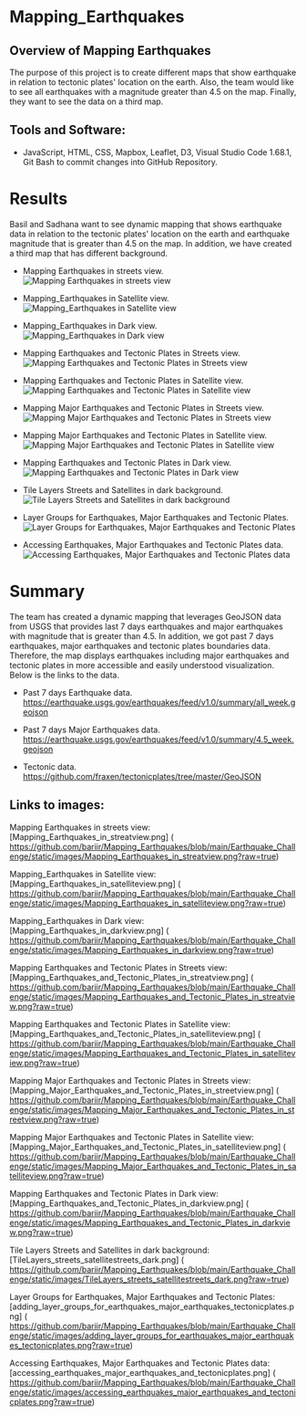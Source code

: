# Mapping_Earthquakes

## Overview of Mapping Earthquakes


The purpose of this project is to create different maps that show earthquake in relation to tectonic plates' location on the earth. Also, the team would like to see all earthquakes with a magnitude greater than 4.5 on the map.
Finally, they want to see the data on a third map.


## Tools and Software: 
- JavaScript, HTML, CSS, Mapbox, Leaflet, D3, Visual Studio Code 1.68.1, Git Bash to commit changes into GitHub Repository. 


# Results
Basil and Sadhana want to see dynamic mapping that shows earthquake data in relation to the tectonic plates' location on the earth and earthquake magnitude that is greater than 4.5 on the map.
In addition, we have created a third map that has different background.



- Mapping Earthquakes in streets view.
![Mapping Earthquakes in streets view](/Earthquake_Challenge/static/images/Mapping_Earthquakes_in_streatview.png)<br>

- Mapping_Earthquakes in Satellite view.
![Mapping_Earthquakes in Satellite view](/Earthquake_Challenge/static/images/Mapping_Earthquakes_in_satelliteview.png)<br>


- Mapping_Earthquakes in Dark view.
![Mapping_Earthquakes in Dark view](/Earthquake_Challenge/static/images/Mapping_Earthquakes_in_darkview.png)<br>


- Mapping Earthquakes and Tectonic Plates in Streets view.
![Mapping Earthquakes and Tectonic Plates in Streets view](/Earthquake_Challenge/static/images/Mapping_Earthquakes_and_Tectonic_Plates_in_streatview.png)<br>


- Mapping Earthquakes and Tectonic Plates in Satellite view.
![Mapping Earthquakes and Tectonic Plates in Satellite view](/Earthquake_Challenge/static/images/Mapping_Earthquakes_and_Tectonic_Plates_in_satelliteview.png)<br>


- Mapping Major Earthquakes and Tectonic Plates in Streets view.
![Mapping Major Earthquakes and Tectonic Plates in Streets view](/Earthquake_Challenge/static/images/Mapping_Major_Earthquakes_and_Tectonic_Plates_in_streetview.png)<br>



- Mapping Major Earthquakes and Tectonic Plates in Satellite view.
![Mapping Major Earthquakes and Tectonic Plates in Satellite view](/Earthquake_Challenge/static/images/Mapping_Major_Earthquakes_and_Tectonic_Plates_in_satelliteview.png)<br>


- Mapping Earthquakes and Tectonic Plates in Dark view.
![Mapping Earthquakes and Tectonic Plates in Dark view](/Earthquake_Challenge/static/images/Mapping_Earthquakes_and_Tectonic_Plates_in_darkview.png)<br>


- Tile Layers Streets and Satellites in dark background.
![Tile Layers Streets and Satellites in dark background](/Earthquake_Challenge/static/images/TileLayers_streets_satellitestreets_dark.png)<br>


- Layer Groups for Earthquakes, Major Earthquakes and Tectonic Plates.
![Layer Groups for Earthquakes, Major Earthquakes and Tectonic Plates](/Earthquake_Challenge/static/images/adding_layer_groups_for_earthquakes_major_earthquakes_tectonicplates.png)<br>


- Accessing Earthquakes, Major Earthquakes and Tectonic Plates data.
![Accessing Earthquakes, Major Earthquakes and Tectonic Plates data](/Earthquake_Challenge/static/images/accessing_earthquakes_major_earthquakes_and_tectonicplates.png)<br>


# Summary

The team has created a dynamic mapping that leverages GeoJSON data from USGS that provides last 7 days earthquakes and major earthquakes with magnitude that is greater than 4.5. In addition,
we got past 7 days earthquakes, major earthquakes and tectonic plates boundaries data. Therefore, the map displays earthquakes including major earthquakes and tectonic plates in more accessible and easily understood visualization.
Below is the links to the data.

- Past 7 days Earthquake data.
https://earthquake.usgs.gov/earthquakes/feed/v1.0/summary/all_week.geojson


- Past 7 days Major Earthquakes data.
https://earthquake.usgs.gov/earthquakes/feed/v1.0/summary/4.5_week.geojson


- Tectonic data.
https://github.com/fraxen/tectonicplates/tree/master/GeoJSON


## Links to images:

Mapping Earthquakes in streets view: [Mapping_Earthquakes_in_streatview.png] ( https://github.com/bariir/Mapping_Earthquakes/blob/main/Earthquake_Challenge/static/images/Mapping_Earthquakes_in_streatview.png?raw=true)<br>

Mapping_Earthquakes in Satellite view: [Mapping_Earthquakes_in_satelliteview.png] ( https://github.com/bariir/Mapping_Earthquakes/blob/main/Earthquake_Challenge/static/images/Mapping_Earthquakes_in_satelliteview.png?raw=true)<br>

Mapping_Earthquakes in Dark view: [Mapping_Earthquakes_in_darkview.png] ( https://github.com/bariir/Mapping_Earthquakes/blob/main/Earthquake_Challenge/static/images/Mapping_Earthquakes_in_darkview.png?raw=true)<br>

Mapping Earthquakes and Tectonic Plates in Streets view: [Mapping_Earthquakes_and_Tectonic_Plates_in_streatview.png] ( https://github.com/bariir/Mapping_Earthquakes/blob/main/Earthquake_Challenge/static/images/Mapping_Earthquakes_and_Tectonic_Plates_in_streatview.png?raw=true)<br>

Mapping Earthquakes and Tectonic Plates in Satellite view: [Mapping_Earthquakes_and_Tectonic_Plates_in_satelliteview.png] ( https://github.com/bariir/Mapping_Earthquakes/blob/main/Earthquake_Challenge/static/images/Mapping_Earthquakes_and_Tectonic_Plates_in_satelliteview.png?raw=true)<br>

Mapping Major Earthquakes and Tectonic Plates in Streets view: [Mapping_Major_Earthquakes_and_Tectonic_Plates_in_streetview.png] ( https://github.com/bariir/Mapping_Earthquakes/blob/main/Earthquake_Challenge/static/images/Mapping_Major_Earthquakes_and_Tectonic_Plates_in_streetview.png?raw=true)<br>

Mapping Major Earthquakes and Tectonic Plates in Satellite view: [Mapping_Major_Earthquakes_and_Tectonic_Plates_in_satelliteview.png] ( https://github.com/bariir/Mapping_Earthquakes/blob/main/Earthquake_Challenge/static/images/Mapping_Major_Earthquakes_and_Tectonic_Plates_in_satelliteview.png?raw=true)<br>

Mapping Earthquakes and Tectonic Plates in Dark view: [Mapping_Earthquakes_and_Tectonic_Plates_in_darkview.png] ( https://github.com/bariir/Mapping_Earthquakes/blob/main/Earthquake_Challenge/static/images/Mapping_Earthquakes_and_Tectonic_Plates_in_darkview.png?raw=true)<br>

Tile Layers Streets and Satellites in dark background: [TileLayers_streets_satellitestreets_dark.png] ( https://github.com/bariir/Mapping_Earthquakes/blob/main/Earthquake_Challenge/static/images/TileLayers_streets_satellitestreets_dark.png?raw=true)<br>

Layer Groups for Earthquakes, Major Earthquakes and Tectonic Plates: [adding_layer_groups_for_earthquakes_major_earthquakes_tectonicplates.png] ( https://github.com/bariir/Mapping_Earthquakes/blob/main/Earthquake_Challenge/static/images/adding_layer_groups_for_earthquakes_major_earthquakes_tectonicplates.png?raw=true)<br>

Accessing Earthquakes, Major Earthquakes and Tectonic Plates data: [accessing_earthquakes_major_earthquakes_and_tectonicplates.png] ( https://github.com/bariir/Mapping_Earthquakes/blob/main/Earthquake_Challenge/static/images/accessing_earthquakes_major_earthquakes_and_tectonicplates.png?raw=true)<br>



